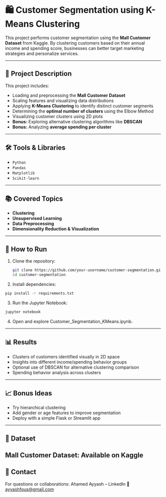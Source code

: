 # 🛍️ Customer Segmentation using K-Means Clustering

This project performs customer segmentation using the **Mall Customer Dataset** from Kaggle. By clustering customers based on their annual income and spending score, businesses can better target marketing strategies and personalize services.

---

## 📌 Project Description

This project includes:

- Loading and preprocessing the **Mall Customer Dataset**
- Scaling features and visualizing data distributions
- Applying **K-Means Clustering** to identify distinct customer segments
- Determining the **optimal number of clusters** using the Elbow Method
- Visualizing customer clusters using 2D plots
- **Bonus:** Exploring alternative clustering algorithms like **DBSCAN**
- **Bonus:** Analyzing **average spending per cluster**

---

## 🛠️ Tools & Libraries

- `Python`
- `Pandas`
- `Matplotlib`
- `Scikit-learn`

---

## 📚 Covered Topics

- **Clustering**
- **Unsupervised Learning**
- **Data Preprocessing**
- **Dimensionality Reduction & Visualization**

---

## 🚀 How to Run

1. Clone the repository:
   ```bash
   git clone https://github.com/your-username/customer-segmentation.git
   cd customer-segmentation
   ```

2. Install dependencies:

```bash
pip install -r requirements.txt
```
3. Run the Jupyter Notebook:

```bash
jupyter notebook
```
4. Open and explore Customer_Segmentation_KMeans.ipynb.
---

## 📊 Results

- Clusters of customers identified visually in 2D space
- Insights into different income/spending behavior groups
- Optional use of DBSCAN for alternative clustering comparison
- Spending behavior analysis across clusters

---

## 📈 Bonus Ideas
- Try hierarchical clustering
- Add gender or age features to improve segmentation
- Deploy with a simple Flask or Streamlit app
---

## 📂 Dataset
Mall Customer Dataset: Available on Kaggle
---

## 📩 Contact
For questions or collaborations:
Ahamed Ayyash – LinkedIn
📧 ayyashfous@gmail.com
